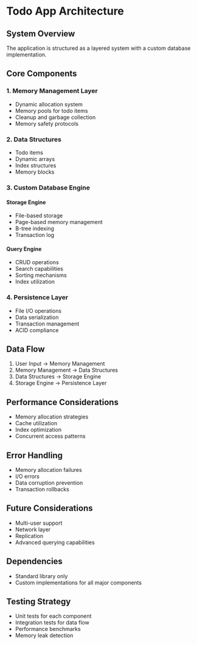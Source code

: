 # Todo App Architecture

## System Overview
The application is structured as a layered system with a custom database implementation.

## Core Components

### 1. Memory Management Layer
- Dynamic allocation system
- Memory pools for todo items
- Cleanup and garbage collection
- Memory safety protocols

### 2. Data Structures
- Todo items
- Dynamic arrays
- Index structures
- Memory blocks

### 3. Custom Database Engine
#### Storage Engine
- File-based storage
- Page-based memory management
- B-tree indexing
- Transaction log

#### Query Engine
- CRUD operations
- Search capabilities
- Sorting mechanisms
- Index utilization

### 4. Persistence Layer
- File I/O operations
- Data serialization
- Transaction management
- ACID compliance

## Data Flow
1. User Input → Memory Management
2. Memory Management → Data Structures
3. Data Structures → Storage Engine
4. Storage Engine → Persistence Layer

## Performance Considerations
- Memory allocation strategies
- Cache utilization
- Index optimization
- Concurrent access patterns

## Error Handling
- Memory allocation failures
- I/O errors
- Data corruption prevention
- Transaction rollbacks

## Future Considerations
- Multi-user support
- Network layer
- Replication
- Advanced querying capabilities

## Dependencies
- Standard library only
- Custom implementations for all major components

## Testing Strategy
- Unit tests for each component
- Integration tests for data flow
- Performance benchmarks
- Memory leak detection 